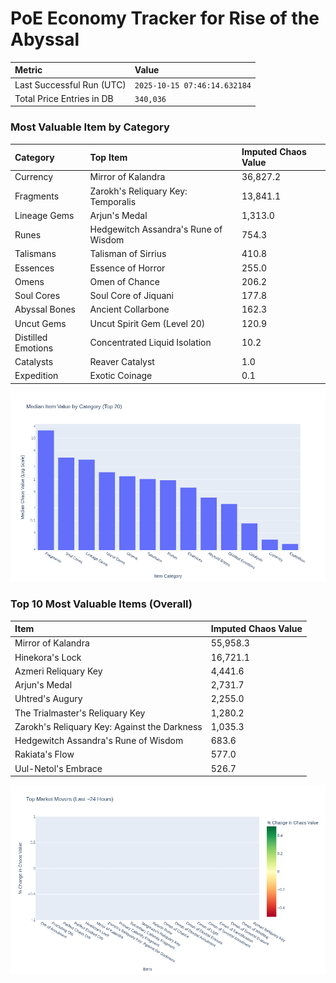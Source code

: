 # PoE Economy Tracker for Rise of the Abyssal

<!-- START_MAINTENANCE -->
| Metric | Value |
|:---|:---|
| Last Successful Run (UTC) | `2025-10-15 07:46:14.632184` |
| Total Price Entries in DB | `340,036` |

<!-- END_MAINTENANCE -->

<!-- START_DATAFRAME_DEBUG -->
<!-- END_DATAFRAME_DEBUG -->

<!-- START_CATEGORY_ANALYSIS -->
### Most Valuable Item by Category
| Category | Top Item | Imputed Chaos Value |
| :--- | :--- | :--- |
| Currency | Mirror of Kalandra | 36,827.2 |
| Fragments | Zarokh's Reliquary Key: Temporalis | 13,841.1 |
| Lineage Gems | Arjun's Medal | 1,313.0 |
| Runes | Hedgewitch Assandra's Rune of Wisdom | 754.3 |
| Talismans | Talisman of Sirrius | 410.8 |
| Essences | Essence of Horror | 255.0 |
| Omens | Omen of Chance | 206.2 |
| Soul Cores | Soul Core of Jiquani | 177.8 |
| Abyssal Bones | Ancient Collarbone | 162.3 |
| Uncut Gems | Uncut Spirit Gem (Level 20) | 120.9 |
| Distilled Emotions | Concentrated Liquid Isolation | 10.2 |
| Catalysts | Reaver Catalyst | 1.0 |
| Expedition | Exotic Coinage | 0.1 |


![Category Analysis Chart](charts/category_analysis.png)
<!-- END_ANALYSIS -->

<!-- START_ANALYSIS -->
### Top 10 Most Valuable Items (Overall)
| Item | Imputed Chaos Value |
| :--- | :--- |
| Mirror of Kalandra | 55,958.3 |
| Hinekora's Lock | 16,721.1 |
| Azmeri Reliquary Key | 4,441.6 |
| Arjun's Medal | 2,731.7 |
| Uhtred's Augury | 2,255.0 |
| The Trialmaster's Reliquary Key | 1,280.2 |
| Zarokh's Reliquary Key: Against the Darkness | 1,035.3 |
| Hedgewitch Assandra's Rune of Wisdom | 683.6 |
| Rakiata's Flow | 577.0 |
| Uul-Netol's Embrace | 526.7 |


![Market Movers Chart](charts/market_movers.png)
<!-- END_ANALYSIS -->
